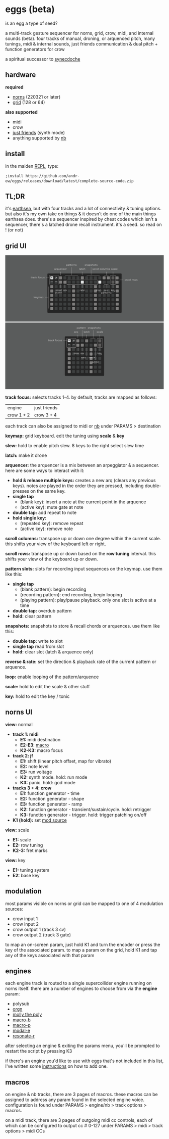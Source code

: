 # eggs (beta)

is an egg a type of seed?

a multi-track gesture sequencer for norns, grid, crow, midi, and internal sounds (beta). four tracks of manual, droning, or arquenced pitch, many tunings, midi & internal sounds, just friends communication & dual pitch + function generators for crow

a spiritual successor to [synecdoche](https://github.com/andr-ew/prosody?tab=readme-ov-file#synecdoche)

## hardware

**required**

- [norns](https://github.com/p3r7/awesome-monome-norns) (220321 or later)
- [grid](https://monome.org/docs/grid/) (128 or 64)

**also supported**

- midi
- crow
- [just friends](https://www.whimsicalraps.com/products/just-friends) (synth mode)
- anything supported by [nb](https://llllllll.co/t/n-b-et-al-v0-1/60374)

## install

in the maiden [REPL](https://monome.org/docs/norns/image/wifi_maiden-images/install-repl.png), type:

```
;install https://github.com/andr-ew/eggs/releases/download/latest/complete-source-code.zip
```

## TL;DR

it's [earthsea](https://llllllll.co/t/ash-a-small-collection/21349), but with four tracks and a lot of connectivity & tuning options. but also it's my own take on things & it doesn't do one of the main things earthsea does. there's a sequencer inspired by cheat codes which isn't a sequencer, there's a latched drone recall instrument. it's a seed. so read on ! (or not)


## grid UI

![diagram of the grid interface. text description forthcoming](/lib/doc/eggs.png)
![diagram of the 64 grid interface. text description forthcoming](/lib/doc/eggs_64.png)

**track focus:** selects tracks 1-4. by default, tracks are mapped as follows:

| | |
| -- | -- |
| engine | just friends |
| crow 1 + 2 | crow 3 + 4 |

each track can also be assigned to midi or [nb](https://llllllll.co/t/n-b-et-al-v0-1/60374) under PARAMS > destination

**keymap:** grid keyboard. edit the tuning using **scale** & **key**

**slew:** hold to enable pitch slew. 8 keys to the right select slew time

**latch:** make it drone

**arquencer:** the arquencer is a mix between an arpeggiator & a sequencer. here are some ways to interact with it:

- **hold & release multiple keys:** creates a new arq (clears any previous keys). notes are played in the order they are pressed, including double-presses on the same key.
- **single tap**
   - (blank key): insert a note at the current point in the arquence
   - (active key): mute gate at note
- **double tap:** add repeat to note
- **hold single key:**
   - (repeated key): remove repeat
   - (active key): remove note

**scroll columns:** transpose up or down one degree within the current scale. this shifts your view of the keyboard left or right.

**scroll rows:** transpose up or down based on the **row tuning** interval. this shifts your view of the keyboard up or down.

**pattern slots:** slots for recording input sequences on the keymap. use them like this:

- **single tap**
  - (blank pattern): begin recording
  - (recording pattern): end recording, begin looping
  - (playing pattern): play/pause playback. only one slot is active at a time
- **double tap:** overdub pattern
- **hold:** clear pattern

**snapshots:** snapshots to store & recall chords or arquences. use them like this:

- **double tap:** write to slot
- **single tap** read from slot
- **hold:** clear slot (latch & arquence only)

**reverse & rate:** set the direction & playback rate of the current pattern or arquence.

**loop:** enable looping of the pattern/arquence

**scale:** hold to edit the scale & other stuff

**key:** hold to edit the key / tonic

## norns UI

**view:** normal
- **track 1: midi**
  - **E1:** midi destination
  - **E2-E3**: [macro](#macros)
  - **K2-K3:** macro focus
- **track 2: jf**
  - **E1:** shift (linear pitch offset, map for vibrato)
  - **E2:** note level
  - **E3:** run voltage
  - **K2:** synth mode. hold: run mode
  - **K3:** panic. hold: god mode
- **tracks 3 + 4: crow**
  - **E1:** function generator - time
  - **E2:** function generator - shape
  - **E3:** function generator - ramp
  - **K2:** function generator - transient/sustain/cycle. hold: retrigger
  - **K3:** function generator - trigger. hold: trigger patching on/off
- **K1 (hold):** set [mod source](#modulation)

**view:** scale
- **E1:** scale
- **E2:** row tuning
- **K2-3:** fret marks

**view:** key
- **E1:** tuning system
- **E2:** base key

## modulation

most params visible on norns or grid can be mapped to one of 4 modulation sources:
- crow input 1
- crow input 2
- crow output 1 (track 3 cv)
- crow output 2 (track 3 gate)

to map an on-screen param, just hold K1 and turn the encoder or press the key of the associated param. to map a param on the grid, hold K1 and tap any of the keys associated with that param

## engines

each engine track is routed to a single supercollider engine running on norns itself. there are a number of engines to choose from via the **engine** param:
- polysub
- [orgn](https://github.com/andr-ew/orgn)
- [molly the poly](https://llllllll.co/t/molly-the-poly/21090)
- [macro-b](https://llllllll.co/t/mi-engines/32338)
- [macro-p](https://llllllll.co/t/mi-engines/32338)
- [modal-e](https://llllllll.co/t/mi-engines/32338)
- [resonate-r](https://llllllll.co/t/mi-engines/32338)

after selecting an engine & exiting the params menu, you'll be prompted to restart the script by pressing K3

if there's an engine you'd like to use with eggs that's not included in this list, I've written some [instructions](lib/doc/adding-an-engine.md) on how to add one.

## macros

on engine & nb tracks, there are 3 pages of macros. these macros can be assigned to address any param found in the selected engine voice. configuration is found under PARAMS > engine/nb > track options > macros.

on a midi track, there are 3 pages of outgoing midi cc controls, each of which can be configured to output cc # 0-127 under PARAMS > midi > track options > midi CCs
